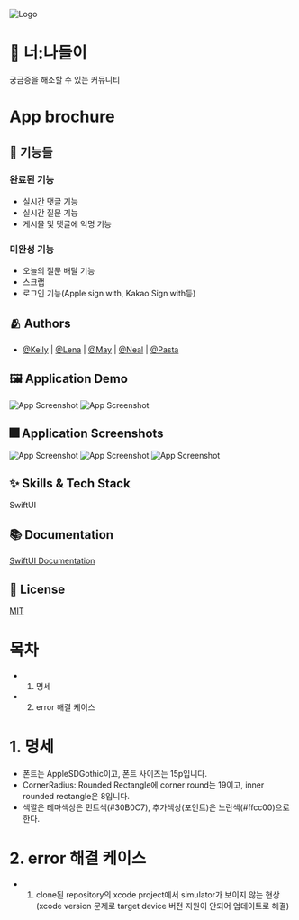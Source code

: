 ![Logo](https://github.com/yudonlee/MC1_5S_project1/blob/main/readme_image/Logo.png?raw=true)

# :iphone: 너:나들이

궁금증을 해소할 수 있는 커뮤니티

# App brochure
## :pushpin: 기능들
### 완료된 기능
- 실시간 댓글 기능 
- 실시간 질문 기능
- 게시물 및 댓글에 익명 기능

### 미완성 기능
- 오늘의 질문 배달 기능
- 스크랩
- 로그인 기능(Apple sign with, Kakao Sign with등)
## :people_hugging: Authors

- [@Keily](https://github.com/lululll) | [@Lena](https://www.github.com/lenamin) | [@May](https://github.com/wonhui-kim) | [@Neal](https://www.github.com/yudonlee) | [@Pasta](https://www.github.com/mth9406)


## :framed_picture: Application Demo

![App Screenshot](https://github.com/yudonlee/MC1_5S_project1/blob/main/readme_image/AnswerFromCard.gif?raw=true)
![App Screenshot](https://github.com/yudonlee/MC1_5S_project1/blob/main/readme_image/AnswerFromList.gif?raw=true)


## :fireworks: Application Screenshots

![App Screenshot](https://github.com/yudonlee/MC1_5S_project1/blob/main/readme_image/ViewResult.jpeg?raw=true)
![App Screenshot](https://github.com/yudonlee/MC1_5S_project1/blob/main/readme_image/ViewResult2.jpeg?raw=true)
![App Screenshot](https://github.com/yudonlee/MC1_5S_project1/blob/main/readme_image/LevelSystem.jpeg?raw=true)

## :sparkles: Skills & Tech Stack
SwiftUI

## :books: Documentation

[SwiftUI Documentation](https://developer.apple.com/documentation/swiftui)


## :lock_with_ink_pen: License

[MIT](https://choosealicense.com/licenses/mit/)


# 목차
- 1. 명세
- 2. error 해결 케이스     

# 1. 명세
- 폰트는 AppleSDGothic이고, 폰트 사이즈는 15p입니다. 
- CornerRadius: Rounded Rectangle에 corner round는 19이고, inner rounded rectangle은 8입니다.
- 색깔은 테마색상은 민트색(#30B0C7), 추가색상(포인트)은 노란색(#ffcc00)으로 한다. 


# 2. error 해결 케이스
- 1. clone된 repository의 xcode project에서 simulator가 보이지 않는 현상(xcode version 문제로 target device 버전 지원이 안되어 업데이트로 해결)
